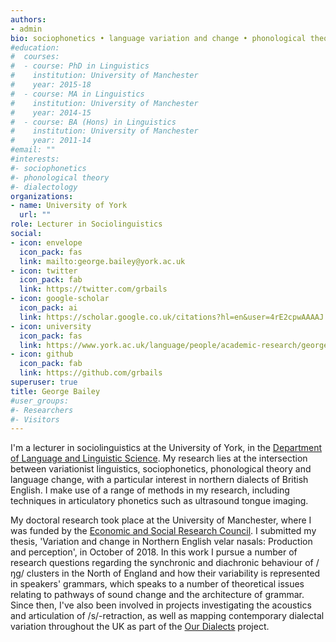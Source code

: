 ```yaml
---
authors:
- admin
bio: sociophonetics • language variation and change • phonological theory • dialectology
#education:
#  courses:
#  - course: PhD in Linguistics
#    institution: University of Manchester
#    year: 2015-18
#  - course: MA in Linguistics
#    institution: University of Manchester
#    year: 2014-15
#  - course: BA (Hons) in Linguistics
#    institution: University of Manchester
#    year: 2011-14
#email: ""
#interests:
#- sociophonetics
#- phonological theory
#- dialectology
organizations:
- name: University of York
  url: ""
role: Lecturer in Sociolinguistics
social:
- icon: envelope
  icon_pack: fas
  link: mailto:george.bailey@york.ac.uk
- icon: twitter
  icon_pack: fab
  link: https://twitter.com/grbails
- icon: google-scholar
  icon_pack: ai
  link: https://scholar.google.co.uk/citations?hl=en&user=4rE2cpwAAAAJ
- icon: university
  icon_pack: fas
  link: https://www.york.ac.uk/language/people/academic-research/george-bailey/
- icon: github
  icon_pack: fab
  link: https://github.com/grbails
superuser: true
title: George Bailey
#user_groups:
#- Researchers
#- Visitors
---
```


I'm a lecturer in sociolinguistics at the University of York, in the [Department of Language and Linguistic Science](https://www.york.ac.uk/language/). My research lies at the intersection between variationist linguistics, sociophonetics, phonological theory and language change, with a particular interest in northern dialects of British English. I make use of a range of methods in my research, including techniques in articulatory phonetics such as ultrasound tongue imaging.

My doctoral research took place at the University of Manchester, where I was funded by the [Economic and Social Research Council](http://www.esrc.ac.uk/). I submitted my thesis, 'Variation and change in Northern English velar nasals: Production and perception', in October of 2018. In this work I pursue a number of research questions regarding the synchronic and diachronic behaviour of /ŋg/ clusters in the North of England and how their variability is represented in speakers' grammars, which speaks to a number of theoretical issues relating to pathways of sound change and the architecture of grammar. Since then, I've also been involved in projects investigating the acoustics and articulation of /s/-retraction, as well as mapping contemporary dialectal variation throughout the UK as part of the [Our Dialects](https://www.ourdialects.uk/) project.
